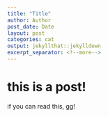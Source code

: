 ```yaml
---
title: "Title"
author: Author
post_date: Date
layout: post
categories: cat
output: jekyllthat::jekylldown
excerpt_separator: <!--more-->
---
```


this is a post!
===============

if you can read this, gg!
